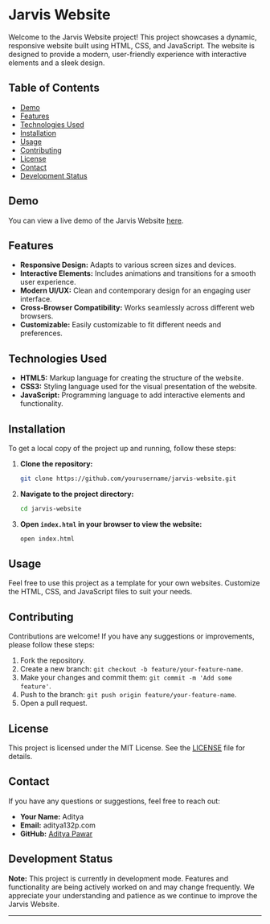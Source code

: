 # Jarvis Website

Welcome to the Jarvis Website project! This project showcases a dynamic, responsive website built using HTML, CSS, and JavaScript. The website is designed to provide a modern, user-friendly experience with interactive elements and a sleek design.

## Table of Contents

- [Demo](#demo)
- [Features](#features)
- [Technologies Used](#technologies-used)
- [Installation](#installation)
- [Usage](#usage)
- [Contributing](#contributing)
- [License](#license)
- [Contact](#contact)
- [Development Status](#development-status)

## Demo

You can view a live demo of the Jarvis Website [here](#).

## Features

- **Responsive Design:** Adapts to various screen sizes and devices.
- **Interactive Elements:** Includes animations and transitions for a smooth user experience.
- **Modern UI/UX:** Clean and contemporary design for an engaging user interface.
- **Cross-Browser Compatibility:** Works seamlessly across different web browsers.
- **Customizable:** Easily customizable to fit different needs and preferences.

## Technologies Used

- **HTML5:** Markup language for creating the structure of the website.
- **CSS3:** Styling language used for the visual presentation of the website.
- **JavaScript:** Programming language to add interactive elements and functionality.

## Installation

To get a local copy of the project up and running, follow these steps:

1. **Clone the repository:**
    ```bash
    git clone https://github.com/yourusername/jarvis-website.git
    ```

2. **Navigate to the project directory:**
    ```bash
    cd jarvis-website
    ```

3. **Open `index.html` in your browser to view the website:**
    ```bash
    open index.html
    ```

## Usage

Feel free to use this project as a template for your own websites. Customize the HTML, CSS, and JavaScript files to suit your needs.

## Contributing

Contributions are welcome! If you have any suggestions or improvements, please follow these steps:

1. Fork the repository.
2. Create a new branch: `git checkout -b feature/your-feature-name`.
3. Make your changes and commit them: `git commit -m 'Add some feature'`.
4. Push to the branch: `git push origin feature/your-feature-name`.
5. Open a pull request.

## License

This project is licensed under the MIT License. See the [LICENSE](LICENSE) file for details.

## Contact

If you have any questions or suggestions, feel free to reach out:

- **Your Name:** Aditya
- **Email:** aditya132p.com
- **GitHub:** [Aditya Pawar](https://github.com/aditya132p)

## Development Status

**Note:** This project is currently in development mode. Features and functionality are being actively worked on and may change frequently. We appreciate your understanding and patience as we continue to improve the Jarvis Website.

---
